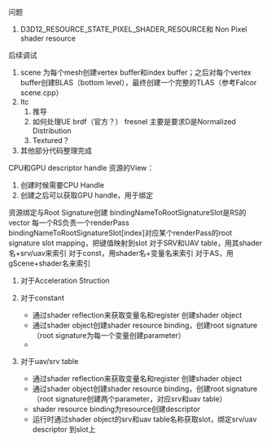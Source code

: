 
问题
1.  D3D12_RESOURCE_STATE_PIXEL_SHADER_RESOURCE和 Non Pixel shader resource

后续调试
1. scene   为每个mesh创建vertex buffer和index buffer；之后对每个vertex buffer创建BLAS（bottom level），最终创建一个完整的TLAS（参考Falcor scene.cpp）
2. ltc
   1. 推导
   2. 如何处理UE brdf（官方？） fresnel  主要是要求D是Normalized Distribution
   3. Textured？
3. 其他部分代码整理完成





CPU和GPU descriptor handle    资源的View：
1. 创建时候需要CPU Handle
2. 创建之后可以获取GPU handle，用于绑定






资源绑定与Root Signature创建
bindingNameToRootSignatureSlot是RS的vector
每一个RS负责一个renderPass
bindingNameToRootSignatureSlot[index]对应某个renderPass的root signature slot mapping，把键值映射到slot
对于SRV和UAV table，用其shader名+srv/uav来索引
对于const，用shader名+变量名来索引
对于AS，用gScene+shader名来索引


1. 对于Acceleration Struction

2. 对于constant
    * 通过shader reflection来获取变量名和register 创建shader object
    * 通过shader object创建shader resource binding，创建root signature（root signature为每一个变量创建parameter）
    * 
3. 对于uav/srv table 
   * 通过shader reflection来获取变量名和register 创建shader object
   * 通过shader object创建shader resource binding，创建root signature（root signature创建两个parameter，对应srv和uav table）
   * shader resource binding为resource创建descriptor
   * 运行时通过shader object的srv和uav table名称获取slot，绑定srv/uav descriptor 到slot上


